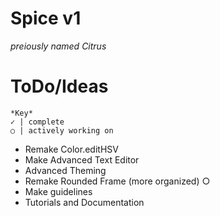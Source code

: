 # Spice v1
*preiously named Citrus*

# ToDo/Ideas
```
*Key*
✓ | complete
○ | actively working on
```
* Remake Color.editHSV
* Make Advanced Text Editor
* Advanced Theming
* Remake Rounded Frame (more organized) ○
* Make guidelines
* Tutorials and Documentation
